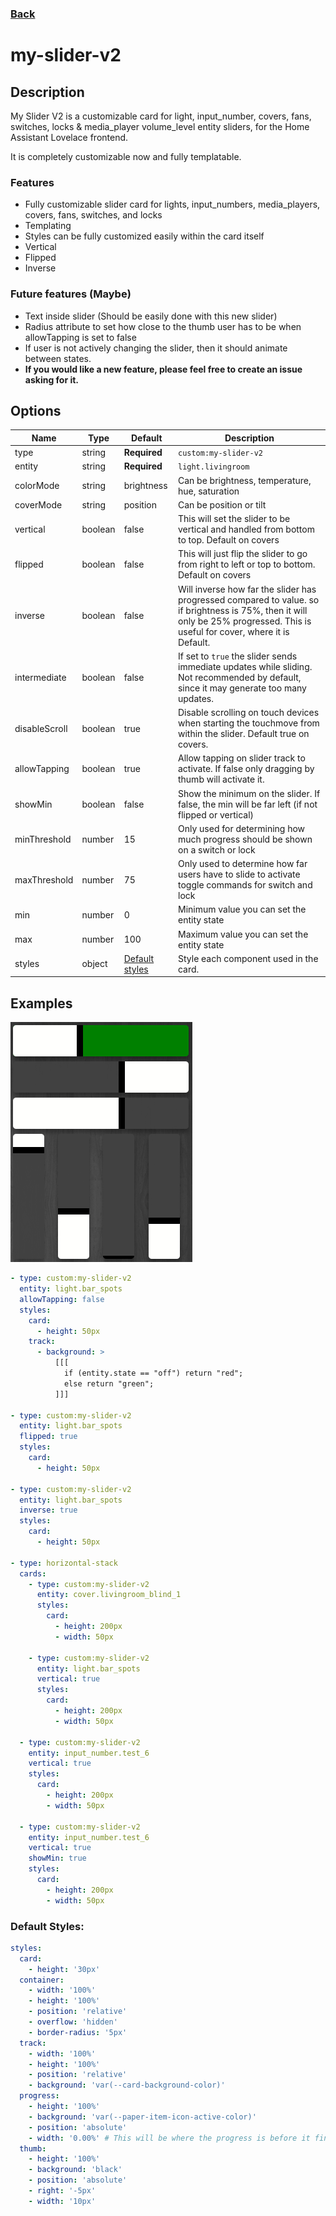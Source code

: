 ### [Back](/README.md)
# my-slider-v2

## Description

My Slider V2 is a customizable card for light, input_number, covers, fans, switches, locks & media_player volume_level entity sliders, for the Home Assistant Lovelace frontend.

It is completely customizable now and fully templatable.

### Features
- Fully customizable slider card for lights, input_numbers, media_players, covers, fans, switches, and locks
- Templating
- Styles can be fully customized easily within the card itself
- Vertical
- Flipped
- Inverse

### Future features (Maybe)
- Text inside slider (Should be easily done with this new slider)
- Radius attribute to set how close to the thumb user has to be when allowTapping is set to false
- If user is not actively changing the slider, then it should animate between states.
- **If you would like a new feature, please feel free to create an issue asking for it.**


## Options
| Name | Type | Default | Description |
| ---- | ---- | ------- | ----------- |
| type | string | **Required** | `custom:my-slider-v2` |
| entity | string | **Required** | `light.livingroom` |
| colorMode | string | brightness | Can be brightness, temperature, hue, saturation |
| coverMode | string | position | Can be position or tilt |
| vertical | boolean | false | This will set the slider to be vertical and handled from bottom to top. Default on covers |
| flipped | boolean | false | This will just flip the slider to go from right to left or top to bottom. Default on covers |
| inverse | boolean | false | Will inverse how far the slider has progressed compared to value. so if brightness is 75%, then it will only be 25% progressed. This is useful for cover, where it is Default. |
| intermediate | boolean | false | If set to `true` the slider sends immediate updates while sliding. Not recommended by default, since it may generate too many updates. |
| disableScroll | boolean | true | Disable scrolling on touch devices when starting the touchmove from within the slider. Default true on covers. |
| allowTapping | boolean | true | Allow tapping on slider track to activate. If false only dragging by thumb will activate it. |
| showMin | boolean | false | Show the minimum on the slider. If false, the min will be far left (if not flipped or vertical) |
| minThreshold | number | 15 | Only used for determining how much progress should be shown on a switch or lock |
| maxThreshold | number | 75 | Only used to determine how far users have to slide to activate toggle commands for switch and lock |
| min | number | 0 | Minimum value you can set the entity state |
| max | number | 100 | Maximum value you can set the entity state |
| styles | object | [Default styles](#default-styles) | Style each component used in the card. |


## Examples
![Examples](/docs/images/my-slider-v2/examples.png)
```yaml
- type: custom:my-slider-v2
  entity: light.bar_spots
  allowTapping: false
  styles:
    card: 
      - height: 50px
    track:
      - background: >
          [[[
            if (entity.state == "off") return "red";
            else return "green";
          ]]]
      
- type: custom:my-slider-v2
  entity: light.bar_spots
  flipped: true
  styles:
    card: 
      - height: 50px

- type: custom:my-slider-v2
  entity: light.bar_spots
  inverse: true
  styles:
    card: 
      - height: 50px

- type: horizontal-stack
  cards:
    - type: custom:my-slider-v2
      entity: cover.livingroom_blind_1
      styles:
        card: 
          - height: 200px
          - width: 50px
          
    - type: custom:my-slider-v2
      entity: light.bar_spots
      vertical: true
      styles:
        card: 
          - height: 200px
          - width: 50px

  - type: custom:my-slider-v2
    entity: input_number.test_6
    vertical: true
    styles:
      card: 
        - height: 200px
        - width: 50px

  - type: custom:my-slider-v2
    entity: input_number.test_6
    vertical: true
    showMin: true
    styles:
      card: 
        - height: 200px
        - width: 50px
```


### Default Styles:
```yaml
styles:
  card:
    - height: '30px'
  container:
    - width: '100%'
    - height: '100%'
    - position: 'relative'
    - overflow: 'hidden'
    - border-radius: '5px'
  track:
    - width: '100%'
    - height: '100%'
    - position: 'relative'
    - background: 'var(--card-background-color)'
  progress:
    - height: '100%'
    - background: 'var(--paper-item-icon-active-color)'
    - position: 'absolute'
    - width: '0.00%' # This will be where the progress is before it finds the actual state on load. Otherwise it's handled by the slider obviously.
  thumb:
    - height: '100%'
    - background: 'black'
    - position: 'absolute'
    - right: '-5px'
    - width: '10px'
```